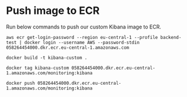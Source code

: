 # Push image to ECR
Run below commands to push our custom Kibana image to ECR.
```
aws ecr get-login-password --region eu-central-1 --profile backend-test | docker login --username AWS --password-stdin 058264454000.dkr.ecr.eu-central-1.amazonaws.com
```

```
docker build -t kibana-custom .
```

```
docker tag kibana-custom 058264454000.dkr.ecr.eu-central-1.amazonaws.com/monitoring:kibana
```

```
docker push 058264454000.dkr.ecr.eu-central-1.amazonaws.com/monitoring:kibana
```